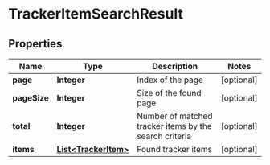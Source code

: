 

# TrackerItemSearchResult

## Properties

Name | Type | Description | Notes
------------ | ------------- | ------------- | -------------
**page** | **Integer** | Index of the page |  [optional]
**pageSize** | **Integer** | Size of the found page |  [optional]
**total** | **Integer** | Number of matched tracker items by the search criteria |  [optional]
**items** | [**List&lt;TrackerItem&gt;**](TrackerItem.md) | Found tracker items |  [optional]



